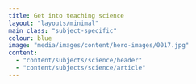```yaml
---
title: Get into teaching science
layout: "layouts/minimal"
main_class: "subject-specific"
colour: blue
image: "media/images/content/hero-images/0017.jpg"
content:
  - "content/subjects/science/header"
  - "content/subjects/science/article"
---
```

